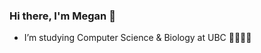 ### Hi there, I'm Megan 👋
- I’m studying Computer Science & Biology at UBC 🧬👩🏻‍💻
<!--
- 🌱 I’m currently learning Python and R
- 📫 How to reach me: meganong1@gmail.com
- 😄 Pronouns: she/her
-->
